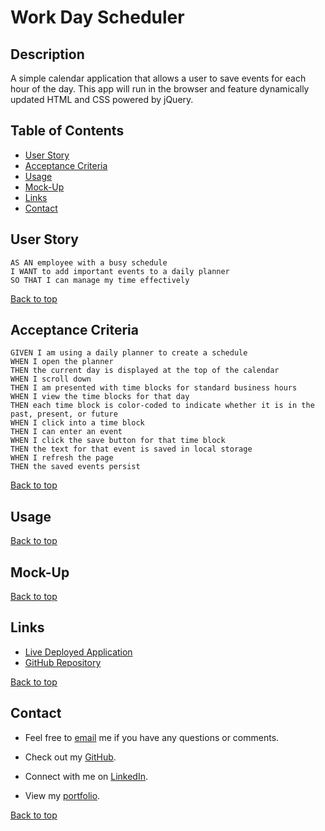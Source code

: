 # Work Day Scheduler

## Description
A simple calendar application that allows a user to save events for each hour of the day. This app will run in the browser and feature dynamically updated HTML and CSS powered by jQuery.

## Table of Contents
* [User Story](#user-story)
* [Acceptance Criteria](#acceptance-criteria)
* [Usage](#Usage)
* [Mock-Up](#mock-up)
* [Links](#links)
* [Contact](#Contact)

## User Story

    AS AN employee with a busy schedule
    I WANT to add important events to a daily planner
    SO THAT I can manage my time effectively

[Back to top](#work-day-scheduler)

## Acceptance Criteria

    GIVEN I am using a daily planner to create a schedule
    WHEN I open the planner
    THEN the current day is displayed at the top of the calendar
    WHEN I scroll down
    THEN I am presented with time blocks for standard business hours
    WHEN I view the time blocks for that day
    THEN each time block is color-coded to indicate whether it is in the past, present, or future
    WHEN I click into a time block
    THEN I can enter an event
    WHEN I click the save button for that time block
    THEN the text for that event is saved in local storage
    WHEN I refresh the page
    THEN the saved events persist

[Back to top](#work-day-scheduler)

## Usage

[Back to top](#work-day-scheduler)

## Mock-Up

[Back to top](#work-day-scheduler)

## Links
- [Live Deployed Application](https://kdrummond528.github.io/Work-Day-Scheduler/)
- [GitHub Repository](https://github.com/kdrummond528/Work-Day-Scheduler)

[Back to top](#work-day-scheduler)

## Contact
- Feel free to [email](mailto:k.drummond528@gmail.com) me if you have any questions or comments.

- Check out my [GitHub](https://github.com/kdrummond528).

- Connect with me on [LinkedIn](https://www.linkedin.com/in/karinadrummond).

- View my [portfolio](https://kdrummond528.github.io/Personal-Portfolio/).

[Back to top](#work-day-scheduler)
